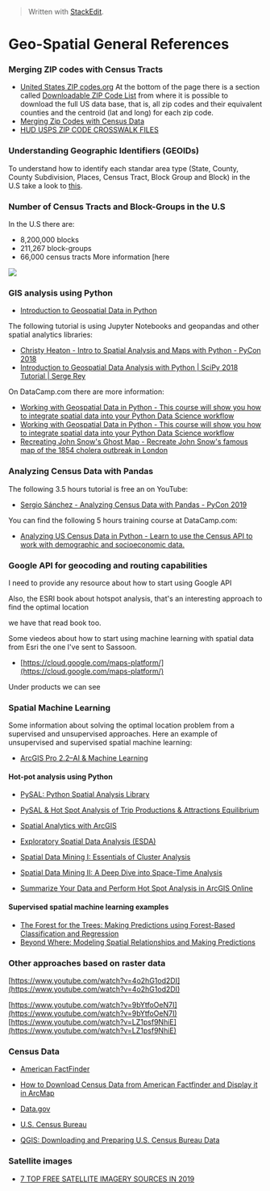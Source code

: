 


> Written with [StackEdit](https://stackedit.io/).
# Geo-Spatial General References
### Merging ZIP codes with Census Tracts

- [United States ZIP codes.org](https://www.unitedstateszipcodes.org/) At the bottom of the page there is a section called   [Downloadable ZIP Code List](https://www.unitedstateszipcodes.org/zip-code-database/) from where it is possible to download the full US data base, that is, all zip codes and their equivalent counties and the centroid (lat and long) for each zip code.
- [Merging Zip Codes with Census Data](https://verstaresearch.com/blog/merging-zip-codes-with-census-data/)
- [HUD USPS ZIP CODE CROSSWALK FILES](https://www.huduser.gov/portal/datasets/usps_crosswalk.html#data)

### Understanding Geographic Identifiers (GEOIDs)

To understand how to identify each standar area type (State, County, County Subdivision, 
Places, Census Tract, Block Group and Block) in the U.S take a look to [this](https://www.census.gov/programs-surveys/geography/guidance/geo-identifiers.html).

### Number of Census Tracts and Block-Groups in the U.S

In the U.S there are:

- 8,200,000 blocks
- 211,267 block-groups
- 66,000 census tracts
More information [here

![](https://current360.com/wp-content/uploads/2011/09/research101.jpg)


### GIS analysis using Python

- [Introduction to Geospatial Data in Python](https://www.datacamp.com/community/tutorials/geospatial-data-python)

The following tutorial is using Jupyter Notebooks and geopandas and other spatial analytics libraries:
- [Christy Heaton - Intro to Spatial Analysis and Maps with Python - PyCon 2018](https://www.youtube.com/watch?v=uRvTeK5Ndq8)
- [Introduction to Geospatial Data Analysis with Python | SciPy 2018 Tutorial | Serge Rey](https://www.youtube.com/watch?v=kJXUUO5M4ok)

On DataCamp.com there are more information:

- [Working with Geospatial Data in Python - This course will show you how to integrate spatial data into your Python Data Science workflow](https://www.datacamp.com/courses/working-with-geospatial-data-in-python)
- [Working with Geospatial Data in Python - This course will show you how to integrate spatial data into your Python Data Science workflow](https://www.datacamp.com/courses/working-with-geospatial-data-in-python)
- [Recreating John Snow's Ghost Map - Recreate John Snow's famous map of the 1854 cholera outbreak in London](https://www.datacamp.com/projects/132)

### Analyzing Census Data with Pandas
The following 3.5 hours tutorial is free an on YouTube: 
- [Sergio Sánchez - Analyzing Census Data with Pandas - PyCon 2019](https://youtu.be/sGtCgYWzOV4)

You can find the  following 5 hours training course at DataCamp.com:
- [Analyzing US Census Data in Python - Learn to use the Census API to work with demographic and socioeconomic data.](https://www.datacamp.com/courses/analyzing-us-census-data-in-python)

### Google API for geocoding and routing capabilities

I need to provide any resource about how to start using Google API

Also, the ESRI book about hotspot analysis, that's an interesting approach to find the optimal location

we have that read book too.

Some viedeos about how to start using machine learning with spatial data from Esri the one I've sent to Sassoon.

- [https://cloud.google.com/maps-platform/](https://cloud.google.com/maps-platform/)

Under products we can see 

### Spatial Machine Learning

Some information about solving the optimal location problem from a supervised and unsupervised approaches.  Here an example of unsupervised and supervised spatial machine learning:

- [ArcGIS Pro 2.2–AI & Machine Learning ](https://www.youtube.com/watch?v=KCkGif6wSMo)

#### Hot-pot analysis using Python

- [PySAL: Python Spatial Analysis Library](https://pysal.readthedocs.io/en/latest/)
- [PySAL & Hot Spot Analysis of Trip Productions & Attractions Equilibrium](https://www.linkedin.com/pulse/pysal-hot-spot-analysis-trip-productions-attractions-sardari-gisp/)

- [Spatial Analytics with ArcGIS](mazon.com/Spatial-Analytics-ArcGIS-Eric-Pimpler/dp/1787122581/ref=sr_1_6?keywords=arcgis+spatial+analysis&qid=1569253556&s=gateway&sr=8-6)
- [Exploratory Spatial Data Analysis (ESDA)](http://darribas.org/gds_scipy16/ipynb_md/04_esda.html)
- [Spatial Data Mining I: Essentials of Cluster Analysis](https://www.youtube.com/watch?v=qQNOlfOYtyw)
- [Spatial Data Mining II: A Deep Dive into Space-Time Analysis](https://www.youtube.com/watch?v=0aV6HHwJuo4)
- [Summarize Your Data and Perform Hot Spot Analysis in ArcGIS Online](https://youtu.be/UdlrmWJDQ-E)

#### Supervised spatial machine learning examples
- [The Forest for the Trees: Making Predictions using Forest-Based Classification and Regression](https://www.youtube.com/watch?v=kDAL2mKnae8&list=PLaPDDLTCmy4bcqd8fyG4RBCydi-bktLic&index=9)
- [Beyond Where: Modeling Spatial Relationships and Making Predictions](https://youtu.be/ob18SuuAJGI)

### Other approaches based on raster data

[https://www.youtube.com/watch?v=4o2hG1od2DI](https://www.youtube.com/watch?v=4o2hG1od2DI)

[https://www.youtube.com/watch?v=9bYtfoOeN7I](https://www.youtube.com/watch?v=9bYtfoOeN7I)
[https://www.youtube.com/watch?v=LZ1psf9NhiE](https://www.youtube.com/watch?v=LZ1psf9NhiE) 

### Census Data

- [American FactFinder](https://factfinder.census.gov/faces/nav/jsf/pages/index.xhtml)

- [How to Download Census Data from American Factfinder and Display it in ArcMap](https://libraries.mit.edu/files/gis/factfinder.pdf)
- [Data.gov](https://www.data.gov/)
- [U.S. Census Bureau](https://www.census.gov/)
- [QGIS: Downloading and Preparing U.S. Census Bureau Data](http://lib.dr.iastate.edu/cgi/viewcontent.cgi?article=1131&context=extension_pubs)

### Satellite images

- [7 TOP FREE SATELLITE IMAGERY SOURCES IN 2019](https://eos.com/blog/7-top-free-satellite-imagery-sources-in-2019/)
<!--stackedit_data:
eyJoaXN0b3J5IjpbLTE5MjA4NDk0ODYsLTkzMjY1ODkzMSwtMT
U4MTMwODM3MiwtMTM0ODI3NTI3Nyw5MjkyNjAyMzksMTE5MTYw
ODM1MywtMjcwMzk4NTEwLC04OTczODY5MTcsLTEwOTU3MTcwND
AsMjA5NDk4NTExNiwtMjA4MjMyNjgyMCw0MTg3NTg4NDUsMTQw
MjU0MDAwMCwtMTUyMjcxMDY2MCwtMTYxMzk4MzM3NCwtMjQwND
M0NDQ1XX0=
-->